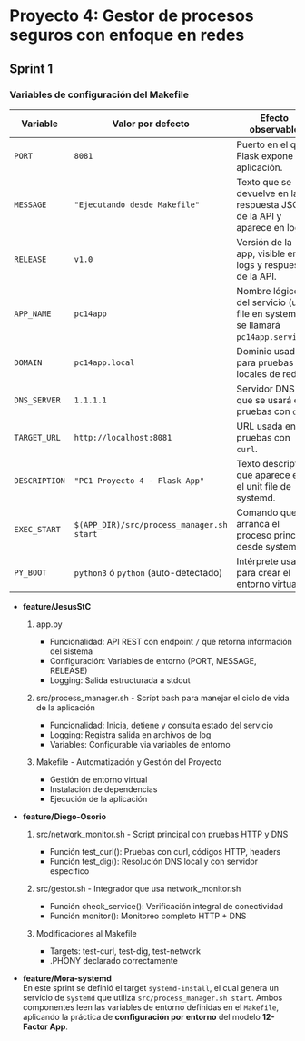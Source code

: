 # Proyecto 4: Gestor de procesos seguros con enfoque en redes

## Sprint 1

### Variables de configuración del Makefile

| Variable       | Valor por defecto            | Efecto observable |
|----------------|------------------------------|-------------------|
| `PORT`         | `8081`                       | Puerto en el que Flask expone la aplicación. |
| `MESSAGE`      | `"Ejecutando desde Makefile"`| Texto que se devuelve en la respuesta JSON de la API y aparece en logs. |
| `RELEASE`      | `v1.0`                       | Versión de la app, visible en logs y respuestas de la API. |
| `APP_NAME`     | `pc14app`                    | Nombre lógico del servicio (unit file en systemd se llamará `pc14app.service`). |
| `DOMAIN`       | `pc14app.local`              | Dominio usado para pruebas locales de red. |
| `DNS_SERVER`   | `1.1.1.1`                    | Servidor DNS que se usará en pruebas con `dig`. |
| `TARGET_URL`   | `http://localhost:8081`      | URL usada en pruebas con `curl`. |
| `DESCRIPTION`  | `"PC1 Proyecto 4 - Flask App"` | Texto descriptivo que aparece en el unit file de systemd. |
| `EXEC_START`   | `$(APP_DIR)/src/process_manager.sh start` | Comando que arranca el proceso principal desde systemd. |
| `PY_BOOT`      | `python3` ó `python` (auto-detectado) | Intérprete usado para crear el entorno virtual. |

- **feature/JesusStC**

    1. app.py

        - Funcionalidad: API REST con endpoint `/` que retorna información del sistema
        - Configuración: Variables de entorno (PORT, MESSAGE, RELEASE)
        - Logging: Salida estructurada a stdout

    2. src/process_manager.sh - Script bash para manejar el ciclo de vida de la aplicación

        - Funcionalidad: Inicia, detiene y consulta estado del servicio
        - Logging: Registra salida en archivos de log
        - Variables: Configurable via variables de entorno

    3. Makefile - Automatización y Gestión del Proyecto

        - Gestión de entorno virtual
        - Instalación de dependencias
        - Ejecución de la aplicación

- **feature/Diego-Osorio**

    1. src/network_monitor.sh - Script principal con pruebas HTTP y DNS

        - Función test_curl(): Pruebas con curl, códigos HTTP, headers
        - Función test_dig(): Resolución DNS local y con servidor específico

    2. src/gestor.sh - Integrador que usa network_monitor.sh

        - Función check_service(): Verificación integral de conectividad
        - Función monitor(): Monitoreo completo HTTP + DNS

    3. Modificaciones al Makefile

        - Targets: test-curl, test-dig, test-network
        - .PHONY declarado correctamente  

- **feature/Mora-systemd**  
    En este sprint se definió el target `systemd-install`, el cual genera un servicio de `systemd` que utiliza `src/process_manager.sh start`. Ambos componentes leen las variables de entorno definidas en el `Makefile`, aplicando la práctica de **configuración por entorno** del modelo **12-Factor App**.